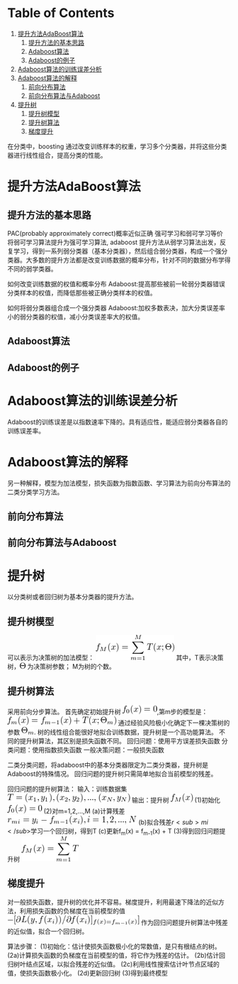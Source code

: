 ﻿---
layout: post
category : statistical learning
tagline: ""
tags : [statistical learning]
---

# Table of Contents

1.  [提升方法AdaBoost算法](#org2dec725)
    1.  [提升方法的基本思路](#orgc0d8f81)
    2.  [Adaboost算法](#orge3e98dc)
    3.  [Adaboost的例子](#org92e0513)
2.  [Adaboost算法的训练误差分析](#org11a3985)
3.  [Adaboost算法的解释](#org5335823)
    1.  [前向分布算法](#orga073bf2)
    2.  [前向分布算法与Adaboost](#org7ab0da3)
4.  [提升树](#org769cedd)
    1.  [提升树模型](#orgebf76a6)
    2.  [提升树算法](#orgd7df405)
    3.  [梯度提升](#org72929b3)

在分类中，boosting 通过改变训练样本的权重，学习多个分类器，并将这些分类器进行线性组合，提高分类的性能。


<a id="org2dec725"></a>

# 提升方法AdaBoost算法


<a id="orgc0d8f81"></a>

## 提升方法的基本思路

PAC(probably approximately correct)概率近似正确
强可学习和弱可学习等价
将弱可学习算法提升为强可学习算法, adaboost
提升方法从弱学习算法出发，反复学习，得到一系列弱分类器（基本分类器），然后组合弱分类器，构成一个强分类器。大多数的提升方法都是改变训练数据的概率分布，针对不同的数据分布学得不同的弱学类器。

如何改变训练数据的权值和概率分布
Adaboost:提高那些被前一轮弱分类器错误分类样本的权值，而降低那些被正确分类样本的权值。

如何将弱分类器组合成一个强分类器
Adaboost:加权多数表决，加大分类误差率小的弱分类器的权值，减小分类误差率大的权值。


<a id="orge3e98dc"></a>

## Adaboost算法


<a id="org92e0513"></a>

## Adaboost的例子


<a id="org11a3985"></a>

# Adaboost算法的训练误差分析

Adaboost的训练误差是以指数速率下降的。具有适应性，能适应弱分类器各自的训练误差率。


<a id="org5335823"></a>

# Adaboost算法的解释

另一种解释，模型为加法模型，损失函数为指数函数、学习算法为前向分布算法的二类分类学习方法。


<a id="orga073bf2"></a>

## 前向分布算法


<a id="org7ab0da3"></a>

## 前向分布算法与Adaboost


<a id="org769cedd"></a>

# 提升树

以分类树或者回归树为基本分类器的提升方法。


<a id="orgebf76a6"></a>

## 提升树模型

可以表示为决策树的加法模型：
<img src="/assets/pics/2017-2-27-提升方法_fa84f011f36eaa8ef81f4a3e245c4687c29787fd.png" alt="2017-2-27-提升方法_fa84f011f36eaa8ef81f4a3e245c4687c29787fd.png" />
其中，T表示决策树，<img src="/assets/pics/2017-2-27-提升方法_d80ab66136717dd20d39dc6a799385298f5f3523.png" alt="2017-2-27-提升方法_d80ab66136717dd20d39dc6a799385298f5f3523.png" /> 为决策树参数； M为树的个数。


<a id="orgd7df405"></a>

## 提升树算法

 采用前向分步算法。
首先确定初始提升树 <img src="/assets/pics/2017-2-27-提升方法_d072100a9cebb980e5211d4c99fa170a0520aa38.png" alt="2017-2-27-提升方法_d072100a9cebb980e5211d4c99fa170a0520aa38.png" />,第m步的模型是：
<img src="/assets/pics/2017-2-27-提升方法_cdcc29baafc742d2d6efb543afeb94027cf8f014.png" alt="2017-2-27-提升方法_cdcc29baafc742d2d6efb543afeb94027cf8f014.png" />
通过经验风险极小化确定下一棵决策树的参数 <img src="/assets/pics/2017-2-27-提升方法_dde260c3dec8112efe6d4831e260c9535e8a9d2a.png" alt="2017-2-27-提升方法_dde260c3dec8112efe6d4831e260c9535e8a9d2a.png" />.
树的线性组合能很好地拟合训练数据，提升树是一个高功能算法。
不同的提升树算法，其区别是损失函数不同。
回归问题：使用平方误差损失函数
分类问题：使用指数损失函数
一般决策问题：一般损失函数

二类分类问题，将adaboost中的基本分类器限定为二类分类器，提升树是Adaboost的特殊情况。
回归问题的提升树只需简单地拟合当前模型的残差。

回归问题的提升树算法：
输入：训练数据集 <img src="/assets/pics/2017-2-27-提升方法_7736cf7c93fe10a64dff67b6d33adfe96f3477bb.png" alt="2017-2-27-提升方法_7736cf7c93fe10a64dff67b6d33adfe96f3477bb.png" /> 
输出：提升树 <img src="/assets/pics/2017-2-27-提升方法_5aa73699b6229cf3d86fb71bebf4dcc4490a387a.png" alt="2017-2-27-提升方法_5aa73699b6229cf3d86fb71bebf4dcc4490a387a.png" /> 
(1)初始化 <img src="/assets/pics/2017-2-27-提升方法_0ca2dd7515ac19576ea98095a3fd74276c781f8c.png" alt="2017-2-27-提升方法_0ca2dd7515ac19576ea98095a3fd74276c781f8c.png" />
(2)对m=1,2,&#x2026;,M
(a)计算残差
<img src="/assets/pics/2017-2-27-提升方法_3c6b89d824865dcde2d24b6cdcdbd7d568cab2ca.png" alt="2017-2-27-提升方法_3c6b89d824865dcde2d24b6cdcdbd7d568cab2ca.png" />
(b)拟合残差$r<sub>mi</sub>$学习一个回归树，得到T
(c)更新f<sub>m</sub>(x) = f<sub>m-1</sub>(x) + T
(3)得到回归问题提升树
<img src="/assets/pics/2017-2-27-提升方法_b394553a6c373d3a7ef0e5187d0caa70e4694548.png" alt="2017-2-27-提升方法_b394553a6c373d3a7ef0e5187d0caa70e4694548.png" />


<a id="org72929b3"></a>

## 梯度提升

对一般损失函数，提升树的优化并不容易。梯度提升，利用最速下降法的近似方法，利用损失函数的负梯度在当前模型的值  <img src="/assets/pics/2017-2-27-提升方法_906d46cab55ade93540e209996ba0aeb07a98466.png" alt="2017-2-27-提升方法_906d46cab55ade93540e209996ba0aeb07a98466.png" />  作为回归问题提升树算法中残差的近似值，拟合一个回归树。

算法步骤：
(1)初始化：估计使损失函数极小化的常数值，是只有根结点的树。
(2a)计算损失函数的负梯度在当前模型的值，将它作为残差的估计。
(2b)估计回归树叶结点区域，以拟合残差的近似值。
(2c)利用线性搜索估计叶节点区域的值，使损失函数极小化。
(2d)更新回归树
(3)得到最终模型

